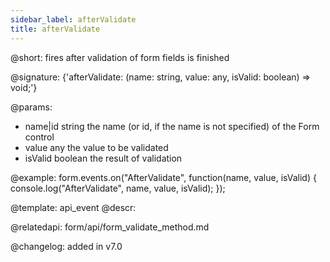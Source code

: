```yaml
---
sidebar_label: afterValidate
title: afterValidate
---          
```


@short: fires after validation of form fields is finished

@signature: {'afterValidate: (name: string, value: any, isValid: boolean) => void;'}


@params:
- name|id    string  the name (or id, if the name is not specified) of the Form control
- value   any     the value to be validated
- isValid       boolean     the result of validation


@example:
form.events.on("AfterValidate", function(name, value, isValid) {
    console.log("AfterValidate", name, value, isValid); 
});


@template: api_event
@descr:

@relatedapi: form/api/form_validate_method.md

@changelog: added in v7.0


